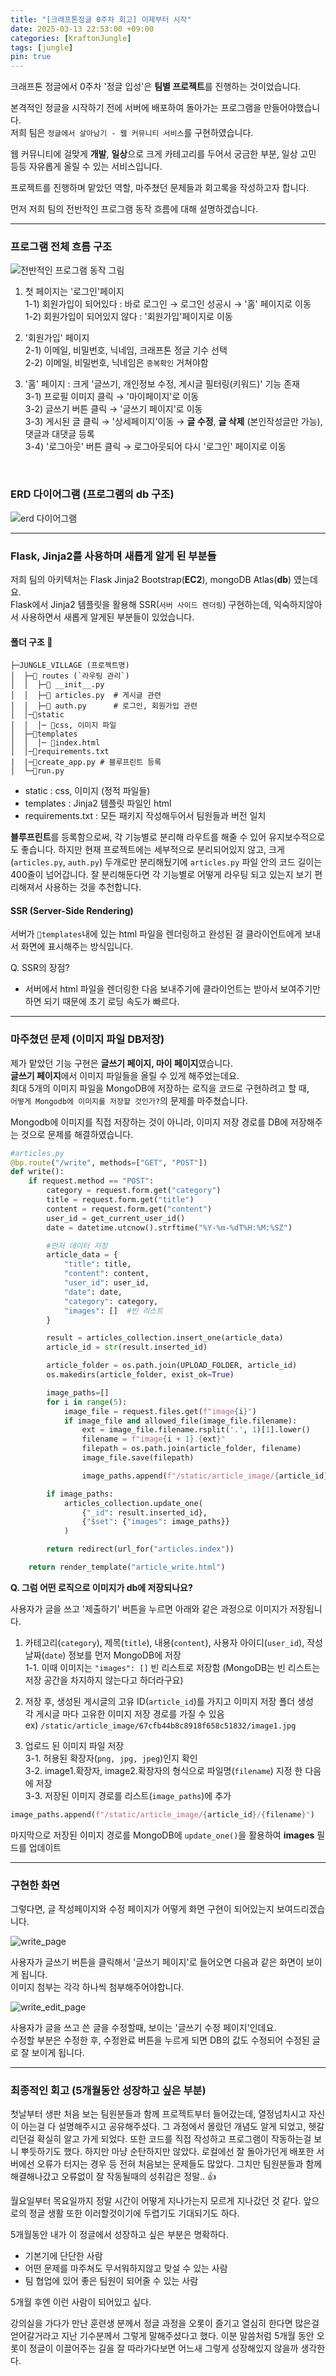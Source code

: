 ```yaml
---
title: "[크래프톤정글 0주차 회고] 이제부터 시작"
date: 2025-03-13 22:53:00 +09:00
categories: [KraftonJungle]
tags: [jungle]
pin: true
---
```


크래프톤 정글에서 0주차 '정글 입성'은 **팀별 프로젝트**를 진행하는 것이었습니다.

본격적인 정글을 시작하기 전에 서버에 배포하여 돌아가는 프로그램을 만들어야했습니다.  
저희 팀은 `정글에서 살아남기 - 웹 커뮤니티 서비스`를 구현하였습니다.

웹 커뮤니티에 걸맞게 **개발**, **일상**으로 크게 카테고리를 두어서 궁금한 부분, 일상 고민 등등 자유롭게 올릴 수 있는 서비스입니다.

프로젝트를 진행하며 맡았던 역할, 마주쳤던 문제들과 회고록을 작성하고자 합니다.

먼저 저희 팀의 전반적인 프로그램 동작 흐름에 대해 설명하겠습니다.

---

### 프로그램 전체 흐름 구조

![전반적인 프로그램 동작 그림](/assets/img/program_full_flow.jpg)

1. 첫 페이지는 '로그인'페이지  
   1-1) 회원가입이 되어있다 : 바로 로그인 → 로그인 성공시 → '홈' 페이지로 이동  
   1-2) 회원가입이 되어있지 않다 : '회원가입'페이지로 이동

2. '회원가입' 페이지  
   2-1) 이메일, 비밀번호, 닉네임, 크래프톤 정글 기수 선택  
   2-2) 이메일, 비밀번호, 닉네임은 `중복확인` 거쳐야함

3. '홈' 페이지 : 크게 '글쓰기, 개인정보 수정, 게시글 필터링(키워드)' 기능 존재  
   3-1) 프로필 이미지 클릭 → '마이페이지'로 이동  
   3-2) 글쓰기 버튼 클릭 → '글쓰기 페이지'로 이동  
   3-3) 게시된 글 클릭 → '상세페이지'이동 → **글 수정**, **글 삭제** (본인작성글만 가능), 댓글과 대댓글 등록  
   3-4) '로그아웃' 버튼 클릭 → 로그아웃되어 다시 '로그인' 페이지로 이동

<br>

### ERD 다이어그램 (프로그램의 db 구조)

![erd 다이어그램](/assets/img/erd_diagram.png)

---

### Flask, Jinja2를 사용하며 새롭게 알게 된 부분들

저희 팀의 아키텍처는 Flask Jinja2 Bootstrap(**EC2**), mongoDB Atlas(**db**) 였는데요.  
Flask에서 Jinja2 템플릿을 활용해 SSR(`서버 사이드 렌더링`) 구현하는데, 익숙하지않아서 사용하면서 새롭게 알게된 부분들이 있었습니다.

#### 폴더 구조 📂

```
├─JUNGLE_VILLAGE (프로젝트명)
│  ├─📁 routes (`라우팅 관리`)
│  │  ├─📄 __init__.py
│  │  ├─📄 articles.py  # 게시글 관련
│  │  ├─📄 auth.py      # 로그인, 회원가입 관련
│  │─📁static
│  │  │─ 📁css, 이미지 파일
│  ├─📁templates
│  │  │─ 📁index.html
│  │─📁requirements.txt
|  |─📁create_app.py # 블루프린트 등록
│  └─📁run.py
```

- static : css, 이미지 (정적 파일들)
- templates : Jinja2 템플릿 파일인 html
- requirements.txt : 모든 패키지 작성해두어서 팀원들과 버전 일치

**블루프린트**를 등록함으로써, 각 기능별로 분리해 라우트를 해줄 수 있어 유지보수적으로도 좋습니다. 하지만 현재 프로젝트에는 세부적으로 분리되어있지 않고, 크게 (`articles.py`, `auth.py`) 두개로만 분리해뒀기에 `articles.py` 파일 안의 코드 길이는 400줄이 넘어갑니다. 잘 분리해둔다면 각 기능별로 어떻게 라우팅 되고 있는지 보기 편리해져서 사용하는 것을 추천합니다.

#### SSR (Server-Side Rendering)

서버가 `📁templates`내에 있는 html 파일을 렌더링하고 완성된 걸 클라이언트에게 보내서 화면에 표시해주는 방식입니다.

Q. SSR의 장점?

- 서버에서 html 파일을 렌더링한 다음 보내주기에 클라이언트는 받아서 보여주기만 하면 되기 때문에 초기 로딩 속도가 빠르다.

---

### 마주쳤던 문제 (이미지 파일 DB저장)

제가 맡았던 기능 구현은 **글쓰기 페이지, 마이 페이지**였습니다.  
**글쓰기 페이지**에서 이미지 파일들을 올릴 수 있게 해주었는데요.  
최대 5개의 이미지 파일을 MongoDB에 저장하는 로직을 코드로 구현하려고 할 때,  
`어떻게 Mongodb에 이미지를 저장할 것인가?`의 문제를 마주쳤습니다.

Mongodb에 이미지를 직접 저장하는 것이 아니라, 이미지 저장 경로를 DB에 저장해주는 것으로 문제를 해결하였습니다.

```python
#articles.py
@bp.route("/write", methods=["GET", "POST"])
def write():
    if request.method == "POST":
        category = request.form.get("category")
        title = request.form.get("title")
        content = request.form.get("content")
        user_id = get_current_user_id()
        date = datetime.utcnow().strftime("%Y-%m-%dT%H:%M:%SZ")

        #먼저 데이터 저장
        article_data = {
            "title": title,
            "content": content,
            "user_id": user_id,
            "date": date,
            "category": category,
            "images": []  #빈 리스트
        }

        result = articles_collection.insert_one(article_data)
        article_id = str(result.inserted_id)

        article_folder = os.path.join(UPLOAD_FOLDER, article_id)
        os.makedirs(article_folder, exist_ok=True)

        image_paths=[]
        for i in range(5):
            image_file = request.files.get(f"image{i}")
            if image_file and allowed_file(image_file.filename):
                ext = image_file.filename.rsplit('.', 1)[1].lower()
                filename = f"image{i + 1}.{ext}"
                filepath = os.path.join(article_folder, filename)
                image_file.save(filepath)

                image_paths.append(f"/static/article_image/{article_id}/{filename}")

        if image_paths:
            articles_collection.update_one(
                {"_id": result.inserted_id},
                {"$set": {"images": image_paths}}
            )

        return redirect(url_for("articles.index"))

    return render_template("article_write.html")
```

**Q. 그럼 어떤 로직으로 이미지가 db에 저장되나요?**

사용자가 글을 쓰고 '제출하기' 버튼을 누르면 아래와 같은 과정으로 이미지가 저장됩니다.

1. 카테고리(`category`), 제목(`title`), 내용(`content`), 사용자 아이디(`user_id`), 작성날짜(`date`) 정보를 먼저 MongoDB에 저장  
   1-1. 이때 이미지는 `"images": []` 빈 리스트로 저장함 (MongoDB는 빈 리스트는 저장 공간을 차지하지 않는다고 하더라구요)

2. 저장 후, 생성된 게시글의 고유 ID(`article_id`)를 가지고 이미지 저장 폴더 생성  
   각 게시글 마다 고유한 이미지 저장 경로를 가질 수 있음  
    ex) `/static/article_image/67cfb44b8c8918f658c51832/image1.jpg`

3. 업로드 된 이미지 파일 저장  
   3-1. 허용된 확장자(`png, jpg, jpeg`)인지 확인  
   3-2. image1.확장자, image2.확장자의 형식으로 파일명(`filename`) 지정 한 다음에 저장  
   3-3. 저장된 이미지 경로를 리스트(`image_paths`)에 추가

```python
image_paths.append(f"/static/article_image/{article_id}/{filename}")
```

마지막으로 저장된 이미지 경로를 MongoDB에 `update_one()`을 활용하여 **images** 필드를 업데이트

---

### 구현한 화면

그렇다면, 글 작성페이지와 수정 페이지가 어떻게 화면 구현이 되어있는지 보여드리겠습니다.

![write_page](/assets/img/write_page.jpg)   

사용자가 글쓰기 버튼을 클릭해서 '글쓰기 페이지'로 들어오면 다음과 같은 화면이 보이게 됩니다.  
이미지 첨부는 각각 하나씩 첨부해주어야합니다.

![write_edit_page](/assets/img/write_edit.jpg)  

사용자가 글을 쓰고 쓴 글을 수정할때, 보이는 '글쓰기 수정 페이지'인데요.  
수정할 부분은 수정한 후, 수정완료 버튼을 누르게 되면 DB의 값도 수정되어 수정된 글로 잘 보이게 됩니다.

---

### 최종적인 회고 (5개월동안 성장하고 싶은 부분)

첫날부터 생판 처음 보는 팀원분들과 함께 프로젝트부터 들어갔는데, 열정넘치시고 자신이 아는걸 다 설명해주시고 공유해주셨다. 그 과정에서 몰랐던 개념도 알게 되었고, 헷갈리던걸 확실히 알고 가게 되었다. 또한 코드를 직접 작성하고 프로그램이 작동하는걸 보니 뿌듯하기도 했다. 하지만 마냥 순탄하지만 않았다. 로컬에선 잘 돌아가던게 배포한 서버에선 오류가 터지는 경우 등 전혀 처음보는 문제들도 많았다. 그치만 팀원분들과 함께 해결해나갔고 오류없이 잘 작동될때의 성취감은 정말.. 👍

월요일부터 목요일까지 정말 시간이 어떻게 지나가는지 모르게 지나갔던 것 같다. 앞으로의 정글 생활 또한 이러할것이기에 두렵기도 기대되기도 하다.

5개월동안 내가 이 정글에서 성장하고 싶은 부분은 명확하다.

- 기본기에 단단한 사람
- 어떤 문제를 마주쳐도 무서워하지않고 맞설 수 있는 사람
- 팀 협업에 있어 좋은 팀원이 되어줄 수 있는 사람

5개월 후엔 이런 사람이 되어있고 싶다.

강의실을 가다가 만난 훈련생 분께서 정글 과정을 오롯이 즐기고 열심히 한다면 많은걸 얻어갈거라고 지난 기수분께서 그렇게 말해주셨다고 했다. 이분 말씀처럼 5개월 동안 오롯이 정글이 이끌어주는 길을 잘 따라가다보면 어느새 그렇게 성장해있지 않을까 생각한다.
